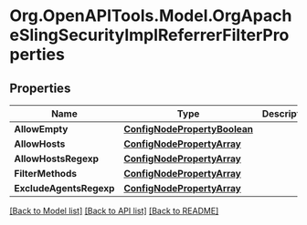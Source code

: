 # Org.OpenAPITools.Model.OrgApacheSlingSecurityImplReferrerFilterProperties
## Properties

Name | Type | Description | Notes
------------ | ------------- | ------------- | -------------
**AllowEmpty** | [**ConfigNodePropertyBoolean**](ConfigNodePropertyBoolean.md) |  | [optional] 
**AllowHosts** | [**ConfigNodePropertyArray**](ConfigNodePropertyArray.md) |  | [optional] 
**AllowHostsRegexp** | [**ConfigNodePropertyArray**](ConfigNodePropertyArray.md) |  | [optional] 
**FilterMethods** | [**ConfigNodePropertyArray**](ConfigNodePropertyArray.md) |  | [optional] 
**ExcludeAgentsRegexp** | [**ConfigNodePropertyArray**](ConfigNodePropertyArray.md) |  | [optional] 

[[Back to Model list]](../README.md#documentation-for-models) [[Back to API list]](../README.md#documentation-for-api-endpoints) [[Back to README]](../README.md)

